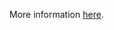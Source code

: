 More information [here](https://docs.prismacloud.io/en/enterprise-edition/policy-reference/azure-policies/azure-networking-policies/ensure-azure-acr-is-set-to-disable-public-networking).
